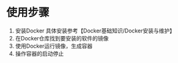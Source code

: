 # 使用步骤

1.  安装Docker
       具体安装参考【Docker基础知识/Docker安装与维护】  
2.  在Docker仓库找到要安装的软件的镜像
3.  使用Docker运行镜像，生成容器
4.  操作容器的启动停止



